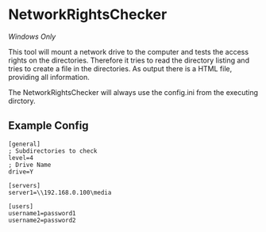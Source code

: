 # NetworkRightsChecker

*Windows Only*

This tool will mount a network drive to the computer and tests the access rights on the directories. Therefore it tries to read the directory listing and tries to create a file in the directories. As output there is a HTML file, providing all information.

The NetworkRightsChecker will always use the config.ini from the executing dirctory. 

## Example Config

```
[general]
; Subdirectories to check
level=4
; Drive Name
drive=Y

[servers]
server1=\\192.168.0.100\media

[users]
username1=password1
username2=password2
```
